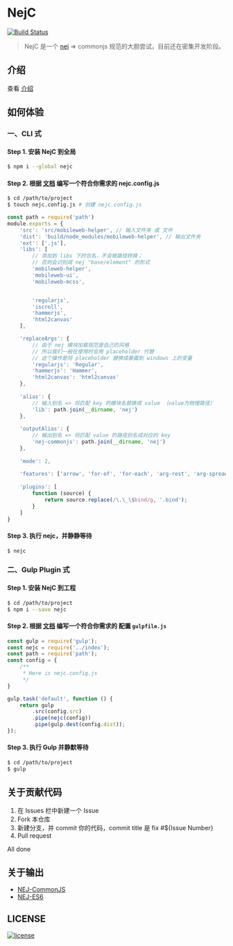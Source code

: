 # NejC
[![Build Status][travis-image]][travis-url]
> NejC 是一个 [nej](https://github.com/genify/nej) => commonjs 规范的大胆尝试，目前还在密集开发阶段。

## 介绍
查看 [介绍](./docs/intro.md)
 
## 如何体验
### 一、CLI 式
#### Step 1. 安装 NejC 到全局
```bash
$ npm i --global nejc
```

#### Step 2. 根据 [文档](./docs/start.md) 编写一个符合你需求的 nejc.config.js
```bash
$ cd /path/to/project
$ touch nejc.config.js # 创建 nejc.config.js
```

```javascript
const path = require('path')
module.exports = {
    'src': 'src/mobileweb-helper', // 输入文件夹 或 文件
    'dist': 'build/node_modules/mobileweb-helper', // 输出文件夹
	'ext': ['.js'],
	'libs': [ 
	    // 添加到 libs 下的包名，不会做路径转换；
	    // 否则会识别成 nej "base/element" 的形式 
    	'mobileweb-helper',
        'mobileweb-ui',
        'mobileweb-mcss',


        'regularjs',
        'iscroll',
        'hammerjs',
        'html2canvas'
    ],

    'replaceArgs': { 
        // 由于 nej 模块加载规范是自己的风格
        // 所以我们一般在使用时会用 placeholder 代替
        // 这个操作是将 placeholder 替换成暴露到 windows 上的变量
    	'regularjs': 'Regular',
    	'hammerjs': 'Hammer',
        'html2canvas': 'html2canvas'
    },
    
    'alias': {
        // 输入别名 => 将匹配 key 的模块名替换成 value （value为物理路径）
        'lib': path.join(__dirname, 'nej')
    },
    
    'outputAlias': {
        // 输出别名 => 将匹配 value 的路径别名成对应的 key
        'nej-commonjs': path.join(__dirname, 'nej')
    },
    
    'mode': 2,
    
    'features': ['arrow', 'for-of', 'for-each', 'arg-rest', 'arg-spread', 'obj-method', 'obj-shorthand', 'no-strict', 'exponent', 'multi-var'],
    
    'plugins': [
        function (source) {
            return source.replace(/\.\_\$bind/g, '.bind');
        }
    ]
}
```
#### Step 3. 执行 nejc，并静静等待
```bash
$ nejc
```

### 二、Gulp Plugin 式
#### Step 1. 安装 NejC 到工程
```bash
$ cd /path/to/project
$ npm i --save nejc
```
#### Step 2. 根据 [文档](./docs/start.md) 编写一个符合你需求的 配置 `gulpfile.js`
```javascript
const gulp = require('gulp');
const nejc = require('../index');
const path = require('path');
const config = {
    /**
     * Here is nejc.config.js
     */
}

gulp.task('default', function () {
    return gulp
        .src(config.src)
        .pipe(nejc(config))
        .pipe(gulp.dest(config.dist));
});
```
#### Step 3. 执行 Gulp 并静默等待
```bash
$ cd /path/to/project
$ gulp
```

## 关于贡献代码
1. 在 Issues 栏中新建一个 Issue
2. Fork 本仓库
3. 新建分支，并 commit 你的代码，commit title 是 fix #${Issue Number}
4. Pull request

All done

## 关于输出
* [NEJ-CommonJS](https://www.npmjs.com/package/nej-commonjs) 
* [NEJ-ES6](https://www.npmjs.com/package/nej-es6) 

## LICENSE
[![license][license-image]][license-url]

[license-url]: https://github.com/kaola-fed/NEK/blob/master/LICENSE
[license-image]: https://img.shields.io/github/license/kaola-fed/NEK.svg

[travis-image]: https://travis-ci.org/kaola-fed/NejC.svg?branch=master
[travis-url]: https://travis-ci.org/kaola-fed/NejC
